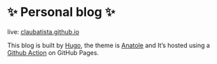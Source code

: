 # ✨ Personal blog ✨

live: [claubatista.github.io](claubatista.github.io)

This blog is built by [Hugo](https://gohugo.io/), the theme is [Anatole](https://github.com/lxndrblz/anatole) and It’s hosted using a [Github Action](https://github.com/peaceiris/actions-gh-pages) on GitHub Pages.
